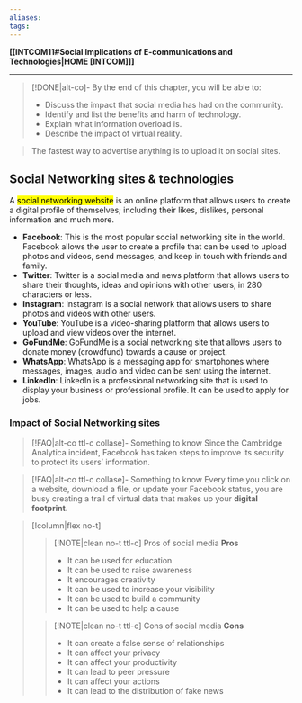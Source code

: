 ```yaml
---
aliases:
tags:
---
```

**[[INTCOM11#Social Implications of E-communications and Technologies|HOME [INTCOM]]]**

---
>[!DONE|alt-co]- By the end of this chapter, you will be able to:
>- Discuss the impact that social media has had on the community.
>- Identify and list the benefits and harm of technology.
>- Explain what information overload is.
>- Describe the impact of virtual reality.

> The fastest way to advertise anything is to upload it on social sites.
## Social Networking sites & technologies
A <mark class="hltr-blue">social networking website</mark> is an online platform that allows users to create a digital profile of themselves; including their likes, dislikes, personal information and much more.
- **Facebook**: This is the most popular social networking site in the world. Facebook allows the user to create a profile that can be used to upload photos and videos, send messages, and keep in touch with friends and family.
- **Twitter**: Twitter is a social media and news platform that allows users to share their thoughts, ideas and opinions with other users, in 280 characters or less.
- **Instagram**: Instagram is a social network that allows users to share photos and videos with other users.
- **YouTube**: YouTube is a video-sharing platform that allows users to upload and view videos over the internet.
- **GoFundMe**: GoFundMe is a social networking site that allows users to donate money (crowdfund) towards a cause or project.
- **WhatsApp**: WhatsApp is a messaging app for smartphones where messages, images, audio and video can be sent using the internet.
- **LinkedIn**: LinkedIn is a professional networking site that is used to display your business or professional profile. It can be used to apply for jobs.

### Impact of Social Networking sites
>[!FAQ|alt-co ttl-c collase]- Something to know
> Since the Cambridge Analytica incident, Facebook has taken steps to improve its security to protect its users’ information.

>[!FAQ|alt-co ttl-c collase]- Something to know
> Every time you click on a website, download a file, or update your Facebook status, you are busy creating a trail of virtual data that makes up your **digital footprint**.

>[!column|flex no-t]
>>[!NOTE|clean no-t ttl-c] Pros of social media
>> **Pros**
>>- It can be used for education
>>- It can be used to raise awareness
>>- It encourages creativity
>>- It can be used to increase your visibility
>>- It can be used to build a community
>>- It can be used to help a cause
>
>>[!NOTE|clean no-t ttl-c] Cons of social media
>> **Cons**
>>- It can create a false sense of relationships
>>- It can affect your privacy
>>- It can affect your productivity
>>- It can lead to peer pressure
>>- It can affect your actions
>>- It can lead to the distribution of fake news